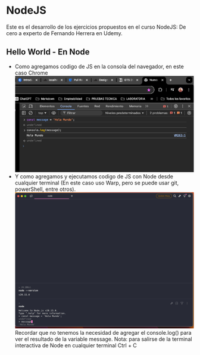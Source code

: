 # NodeJS
Este es el desarrollo de los ejercicios propuestos en el curso NodeJS: De cero a experto de Fernando Herrera en Udemy.

## Hello World - En Node
* Como agregamos codigo de JS en la consola del navegador, en este caso Chrome
    ![Hola mundo en el navegador](assets/HolaMundoConsolaNavegador.png)
* Y como agregamos y ejecutamos codigo de JS con Node desde cualquier terminal (En este caso uso Warp, pero se puede usar git, powerShell, entre otros).
    ![Hola mundo en Terminal](assets/HolaMundoEnTerminal.png)
    Recordar que no tenemos la necesidad de agregar el console.log() para ver el resultado de la variable message.
Nota: para salirse de la terminal interactiva de Node en cualquier terminal Ctrl + C